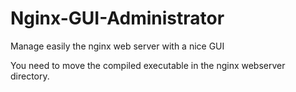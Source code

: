 Nginx-GUI-Administrator
=======================

Manage easily the nginx web server with a nice GUI

You need to move the compiled executable in the nginx webserver directory.
